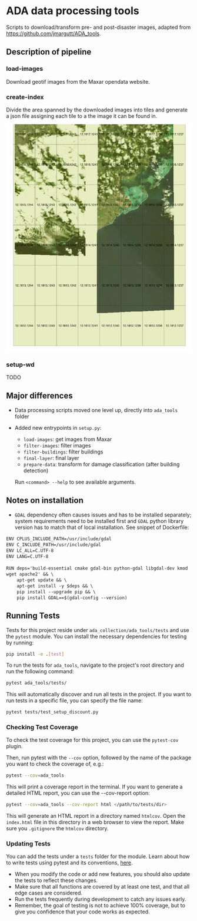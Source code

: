 # ADA data processing tools

Scripts to download/transform pre- and post-disaster images, adapted from 
https://github.com/jmargutt/ADA_tools.


## Description of pipeline

### load-images
Download geotif images from the Maxar opendata website.

### create-index
Divide the area spanned by the downloaded images into tiles and
generate a json file assigning each tile to a the image it can be found in.

![Example of generated tiles](tiles.png?raw=true)

### setup-wd
TODO

## Major differences

- Data processing scripts moved one level up, directly into `ada_tools` folder
- Added new entrypoints in `setup.py`:
    
    - `load-images`: get images from Maxar
    - `filter-images`: filter images
    - `filter-buildings`: filter buildings
    - `final-layer`: final layer
    - `prepare-data`: transform for damage classification (after building detection)

    Run `<command> --help` to see available arguments.


## Notes on installation
- `GDAL` dependency often causes issues and has to be installed separately;
system requirements need to be installed first and `GDAL` python library version
has to match that of local installation.
See snippet of Dockerfile:

```
ENV CPLUS_INCLUDE_PATH=/usr/include/gdal
ENV C_INCLUDE_PATH=/usr/include/gdal
ENV LC_ALL=C.UTF-8
ENV LANG=C.UTF-8

RUN deps='build-essential cmake gdal-bin python-gdal libgdal-dev kmod wget apache2' && \
	apt-get update && \
	apt-get install -y $deps && \
	pip install --upgrade pip && \
	pip install GDAL==$(gdal-config --version)
```
## Running Tests

Tests for this project reside under `ada_collection/ada_tools/tests` and use the `pytest` module. You can install the necessary dependencies for testing by running:

```bash
pip install -e .[test]
```

To run the tests for `ada_tools`, navigate to the project's root directory and run the following command:

```bash
pytest ada_tools/tests/
```

This will automatically discover and run all tests in the project. If you want to run tests in a specific file, you can specify the file name:

```bash
pytest tests/test_setup_discount.py
```

### Checking Test Coverage

To check the test coverage for this project, you can use the `pytest-cov` plugin.

Then, run pytest with the `--cov` option, followed by the name of the package you want to check the coverage of, e.g.:

```bash
pytest --cov=ada_tools
```

This will print a coverage report in the terminal. If you want to generate a detailed HTML report, you can use the --cov-report option:

```bash
pytest --cov=ada_tools --cov-report html </path/to/tests/dir>
```

This will generate an HTML report in a directory named `htmlcov`. Open the `index.html` file in this directory in a web browser to view the report. Make sure you `.gitignore` the `htmlcov` directory.

### Updating Tests

You can add the tests under a `tests` folder for the module. Learn about how to write tests using pytest and its conventions, [here](https://pytest.org/en/7.4.x/explanation/goodpractices.html#conventions-for-python-test-discovery).

- When you modify the code or add new features, you should also update the tests to reflect these changes.
- Make sure that all functions are covered by at least one test, and that all edge cases are considered.
- Run the tests frequently during development to catch any issues early.
- Remember, the goal of testing is not to achieve 100% coverage, but to give you confidence that your code works as expected.
